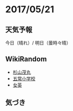 # 2017/05/21

## 天気予報

今日（晴れ）/ 明日（曇時々晴）

## WikiRandom

* [杉山茂丸](https://ja.wikipedia.org/wiki/%E6%9D%89%E5%B1%B1%E8%8C%82%E4%B8%B8)
* [五常小学校](https://ja.wikipedia.org/wiki/%E4%BA%94%E5%B8%B8%E5%B0%8F%E5%AD%A6%E6%A0%A1)
* [女英](https://ja.wikipedia.org/wiki/%E5%A5%B3%E8%8B%B1)

## 気づき

